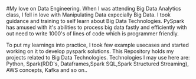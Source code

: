 #My love on Data Engineering.
When I was attending Big Data Analytics class, I fell in love with Manipulating Data expecially Big Data.
I took guidance and training to self learn about Big Data Technologies.
PySpark has amused with it's abilities to process big data fastly and efficiently with out need to write 1000's of lines of code which is programmer friendly.

To put my learnings into practice, I took few example usecases and started working on it to develop pyspark solutions.
This Repository holds my projects related to Big Data Technologies.
Technologies I may use here are: Python, Spark(RDD's, Dataframes,Spark SQL,Spark Structured Streaming), AWS concepts, Kafka and so on..
